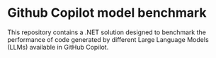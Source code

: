 # Github Copilot model benchmark
This repository contains a .NET solution designed to benchmark the performance of code generated by different Large Language Models (LLMs) available in GitHub Copilot.

